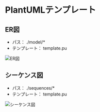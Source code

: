 # PlantUMLテンプレート

## ER図
- パス： ./model/*
- テンプレート： template.pu

![ER図](https://user-images.githubusercontent.com/33110276/81814702-0e746a00-9564-11ea-9b94-341e0d538a8f.png)

## シーケンス図
- パス： ./sequences/*
- テンプレート： template.pu

![シーケンス図](https://user-images.githubusercontent.com/33110276/81814722-13391e00-9564-11ea-8083-f6862cf13261.png)
